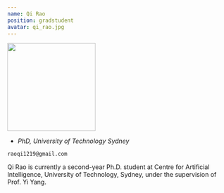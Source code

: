 ```yaml
---
name: Qi Rao
position: gradstudent
avatar: qi_rao.jpg
---
```


<img width="200" src="{{site.baseurl}}/images/people/{{page.avatar}}" data-action="zoom">

- _PhD, University of Technology Sydney_<br>
<!--- _Science coach. Collaborator. Transdisciplinary optimist._-->

<i class="fa fa-envelope-o"></i> `raoqi1219@gmail.com`

Qi Rao is currently a second-year Ph.D. student at Centre for Artificial Intelligence, University of Technology, Sydney, under the supervision of Prof. Yi Yang.
